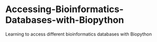 # Accessing-Bioinformatics-Databases-with-Biopython
Learning to access different bioinformatics databases with Biopython
